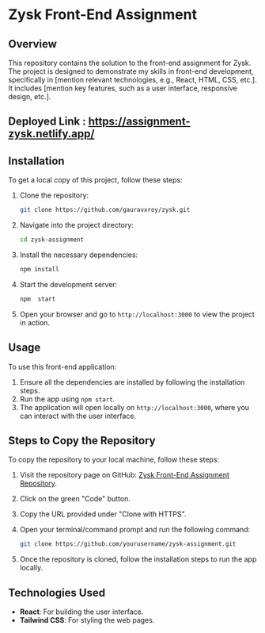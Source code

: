 # Zysk Front-End Assignment

## Overview
This repository contains the solution to the front-end assignment for Zysk. The project is designed to demonstrate my skills in front-end development, specifically in [mention relevant technologies, e.g., React, HTML, CSS, etc.]. It includes [mention key features, such as a user interface, responsive design, etc.].

## Deployed Link :  https://assignment-zysk.netlify.app/

## Installation
To get a local copy of this project, follow these steps:

1. Clone the repository:

    ```bash
    git clone https://github.com/gauravxroy/zysk.git
    ```

2. Navigate into the project directory:

    ```bash
    cd zysk-assignment
    ```

3. Install the necessary dependencies:

    ```bash
    npm install
    ```

4. Start the development server:

    ```bash
    npm  start
    ```

5. Open your browser and go to `http://localhost:3000` to view the project in action.

## Usage
To use this front-end application:
1. Ensure all the dependencies are installed by following the installation steps.
2. Run the app using `npm start`.
3. The application will open locally on `http://localhost:3000`, where you can interact with the user interface.

## Steps to Copy the Repository
To copy the repository to your local machine, follow these steps:

1. Visit the repository page on GitHub: [Zysk Front-End Assignment Repository](https://github.com/gauravxroy/zysk.git).
2. Click on the green "Code" button.
3. Copy the URL provided under "Clone with HTTPS".
4. Open your terminal/command prompt and run the following command:

    ```bash
    git clone https://github.com/yourusername/zysk-assignment.git
    ```

5. Once the repository is cloned, follow the installation steps to run the app locally.

## Technologies Used
- **React**: For building the user interface.
- **Tailwind CSS**: For styling the web pages.

